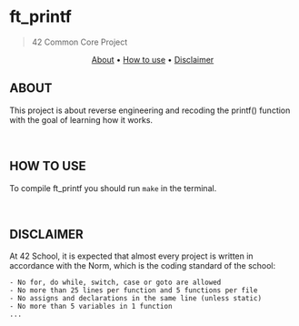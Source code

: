 # **ft_printf**
> 42 Common Core Project 
</p>
<p align="center">
	<a href="#about">About</a> •
	<a href="#how-to-use">How to use</a> •
	<a href="#disclaimer">Disclaimer</a>
</p>

## ABOUT
This project is about reverse engineering and recoding the printf() function with the goal of learning how it works.

<br>

## HOW TO USE
To compile ft_printf you should run `make` in the terminal.

<br>

## DISCLAIMER
At 42 School, it is expected that almost every project is written in accordance with the Norm, which is the coding standard of the school:

	- No for, do while, switch, case or goto are allowed
	- No more than 25 lines per function and 5 functions per file
	- No assigns and declarations in the same line (unless static)
	- No more than 5 variables in 1 function
	... 
